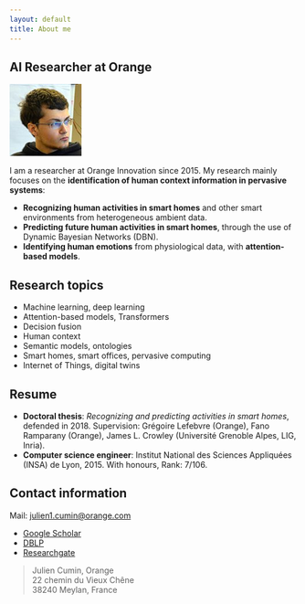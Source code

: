 ```yaml
---
layout: default
title: About me
---
```


## AI Researcher at Orange

<img class="profile-picture" src="photo.jpg">

I am a researcher at Orange Innovation since 2015. My research mainly focuses on the **identification of human context information in pervasive systems**:

- **Recognizing human activities in smart homes** and other smart environments from heterogeneous ambient data.
- **Predicting future human activities in smart homes**, through the use of Dynamic Bayesian Networks (DBN).
- **Identifying human emotions** from physiological data, with **attention-based models**.



## Research topics

- Machine learning, deep learning
- Attention-based models, Transformers
- Decision fusion
- Human context
- Semantic models, ontologies
- Smart homes, smart offices, pervasive computing
- Internet of Things, digital twins

## Resume

- **Doctoral thesis**: *Recognizing and predicting activities in smart homes*, defended in 2018. Supervision: Grégoire Lefebvre (Orange), Fano Ramparany (Orange), James L. Crowley (Université Grenoble Alpes, LIG, Inria).
- **Computer science engineer**: Institut National des Sciences Appliquées (INSA) de Lyon, 2015. With honours, Rank: 7/106.


## Contact information

Mail: [julien1.cumin@orange.com](mailto:julien1.cumin@orange.com)

- [Google Scholar](https://scholar.google.com/citations?user=byW2uYQAAAAJ&hl=en)
- [DBLP](https://dblp.org/pid/174/6777.html)
- [Researchgate](https://www.researchgate.net/profile/Julien-Cumin)


> Julien Cumin, Orange<br>
> 22 chemin du Vieux Chêne<br>
> 38240 Meylan, France


